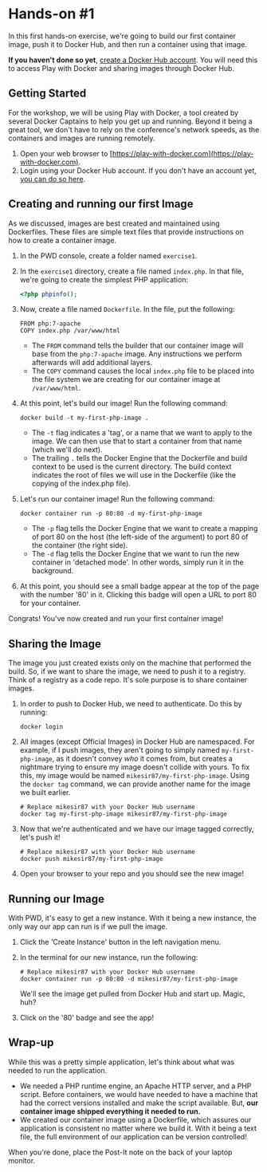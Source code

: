 # Hands-on #1

In this first hands-on exercise, we're going to build our first container image, push it to Docker Hub, and then run a container using that image.

**If you haven't done so yet**, [create a Docker Hub account](https://hub.docker.com/). You will need this to access Play with Docker and sharing images through Docker Hub.

## Getting Started

For the workshop, we will be using Play with Docker, a tool created by several Docker Captains to help you get up and running. Beyond it being a great tool, we don't have to rely on the conference's network speeds, as the containers and images are running remotely.

1. Open your web browser to [https://play-with-docker.com](https://play-with-docker.com).
2. Login using your Docker Hub account. If you don't have an account yet, [you can do so here](https://hub.docker.com).


## Creating and running our first Image

As we discussed, images are best created and maintained using Dockerfiles. These files are simple text files that provide instructions on how to create a container image.

1. In the PWD console, create a folder named `exercise1`.
2. In the `exercise1` directory, create a file named `index.php`. In that file, we're going to create the simplest PHP application:

    ```php
    <?php phpinfo();
    ```

3. Now, create a file named `Dockerfile`. In the file, put the following:

    ```
    FROM php:7-apache
    COPY index.php /var/www/html
    ```

   - The `FROM` command tells the builder that our container image will base from the `php:7-apache` image. Any instructions we perform afterwards will add additional layers.
   - The `COPY` command causes the local `index.php` file to be placed into the file system we are creating for our container image at `/var/www/html`.

4. At this point, let's build our image! Run the following command:

    ```
    docker build -t my-first-php-image .
    ```

    - The `-t` flag indicates a 'tag', or a name that we want to apply to the image. We can then use that to start a container from that name (which we'll do next).
    - The trailing `.` tells the Docker Engine that the Dockerfile and build context to be used is the current directory. The build context indicates the root of files we will use in the Dockerfile (like the copying of the index.php file).

5. Let's run our container image! Run the following command:

    ```
    docker container run -p 80:80 -d my-first-php-image
    ```

    - The `-p` flag tells the Docker Engine that we want to create a mapping of port 80 on the host (the left-side of the argument) to port 80 of the container (the right side). 
    - The `-d` flag tells the Docker Engine that we want to run the new container in 'detached mode'. In other words, simply run it in the background.

6. At this point, you should see a small badge appear at the top of the page with the number '80' in it. Clicking this badge will open a URL to port 80 for your container.

Congrats! You've now created and run your first container image!


## Sharing the Image

The image you just created exists only on the machine that performed the build. So, if we want to share the image, we need to push it to a registry. Think of a registry as a code repo. It's sole purpose is to share container images.

1. In order to push to Docker Hub, we need to authenticate. Do this by running:

    ```
    docker login
    ```

2. All images (except Official Images) in Docker Hub are namespaced. For example, if I push images, they aren't going to simply named `my-first-php-image`, as it doesn't convey _who_ it comes from, but creates a nightmare trying to ensure my image doesn't collide with yours. To fix this, my image would be named `mikesir87/my-first-php-image`. Using the `docker tag` command, we can provide another name for the image we built earlier.

    ```
    # Replace mikesir87 with your Docker Hub username
    docker tag my-first-php-image mikesir87/my-first-php-image
    ```

3. Now that we're authenticated and we have our image tagged correctly, let's push it!

    ```
    # Replace mikesir87 with your Docker Hub username
    docker push mikesir87/my-first-php-image
    ```

4. Open your browser to your repo and you should see the new image!


## Running our Image

With PWD, it's easy to get a new instance. With it being a new instance, the only way our app can run is if we pull the image.

1. Click the 'Create Instance' button in the left navigation menu.
2. In the terminal for our new instance, run the following:

    ```
    # Replace mikesir87 with your Docker Hub username
    docker container run -p 80:80 -d mikesir87/my-first-php-image
    ```

    We'll see the image get pulled from Docker Hub and start up. Magic, huh?

3. Click on the '80' badge and see the app!


## Wrap-up

While this was a pretty simple application, let's think about what was needed to run the application. 

- We needed a PHP runtime engine, an Apache HTTP server, and a PHP script. Before containers, we would have needed to have a machine that had the correct versions installed and make the script available. But, **our container image shipped everything it needed to run.**
- We created our container image using a Dockerfile, which assures our application is consistent no matter where we build it. With it being a text file, the full environment of our application can be version controlled!

When you're done, place the Post-It note on the back of your laptop monitor.
